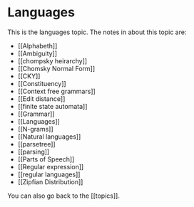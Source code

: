 
# Languages

This is the languages topic. The notes in about this topic are:

- [[Alphabeth]]
- [[Ambiguity]]
- [[chompsky heirarchy]]
- [[Chomsky Normal Form]]
- [[CKY]]
- [[Constituency]]
- [[Context free grammars]]
- [[Edit distance]]
- [[finite state automata]]
- [[Grammar]]
- [[Languages]]
- [[N-grams]]
- [[Natural languages]]
- [[parsetree]]
- [[parsing]]
- [[Parts of Speech]]
- [[Regular expression]]
- [[regular languages]]
- [[Zipfian Distribution]]

You can also go back to the [[topics]].